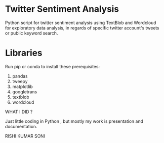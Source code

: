 # Twitter Sentiment Analysis
Python script for twitter sentiment analysis using TextBlob and Wordcloud for exploratory data analysis, in regards of specific twitter account's tweets or public keyword search.

# Libraries
Run pip or conda to install these prerequisites:
1. pandas
2. tweepy
3. matplotlib
4. googletrans
5. textblob
6. wordcloud

WHAT I DID ?

Just little coding in Python , but mostly my work is presentation and documentation.

RISHI KUMAR SONI
